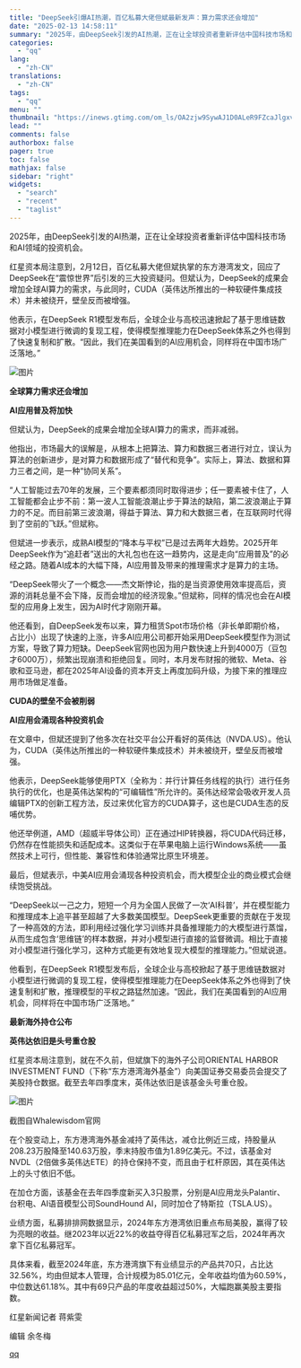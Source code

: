 ```yaml
---
title: "DeepSeek引爆AI热潮，百亿私募大佬但斌最新发声：算力需求还会增加"
date: "2025-02-13 14:58:11"
summary: "2025年，由DeepSeek引发的AI热潮，正在让全球投资者重新评估中国科技市场和AI领域的投资机..."
categories:
  - "qq"
lang:
  - "zh-CN"
translations:
  - "zh-CN"
tags:
  - "qq"
menu: ""
thumbnail: "https://inews.gtimg.com/om_ls/OA2zjw9SywAJ1D0ALeR9FZcaJlgxv14IYFkhzVyIvEDMEAA_640360/0"
lead: ""
comments: false
authorbox: false
pager: true
toc: false
mathjax: false
sidebar: "right"
widgets:
  - "search"
  - "recent"
  - "taglist"
---
```


2025年，由DeepSeek引发的AI热潮，正在让全球投资者重新评估中国科技市场和AI领域的投资机会。

红星资本局注意到，2月12日，百亿私募大佬但斌执掌的东方港湾发文，回应了DeepSeek在“震惊世界”后引发的三大投资疑问。但斌认为，DeepSeek的成果会增加全球AI算力的需求，与此同时，CUDA（英伟达所推出的一种软硬件集成技术）并未被绕开，壁垒反而被增强。

他表示，在DeepSeek R1模型发布后，全球企业与高校迅速掀起了基于思维链数据对小模型进行微调的复现工程，使得模型推理能力在DeepSeek体系之外也得到了快速复制和扩散。“因此，我们在美国看到的AI应用机会，同样将在中国市场广泛落地。”

![图片](https://inews.gtimg.com/om_bt/O-ALvcyMtdrOWhaP7seVVxDECJDGnAO68p10ZFwgOvNQAAA/641)

**全球算力需求还会增加**

**AI应用普及将加快**

但斌认为，DeepSeek的成果会增加全球AI算力的需求，而非减弱。

他指出，市场最大的误解是，从根本上把算法、算力和数据三者进行对立，误认为算法的创新进步，是对算力和数据形成了“替代和竞争”。实际上，算法、数据和算力三者之间，是一种“协同关系”。

“人工智能过去70年的发展，三个要素都须同时取得进步；任一要素被卡住了，人工智能都会止步不前：第一波人工智能浪潮止步于算法的缺陷，第二波浪潮止于算力的不足。而目前第三波浪潮，得益于算法、算力和大数据三者，在互联网时代得到了空前的飞跃。”但斌称。

但斌进一步表示，成熟AI模型的“降本与平权”已是过去两年大趋势。2025开年DeepSeek作为“追赶者”送出的大礼包也在这一趋势内，这是走向“应用普及”的必经之路。随着AI成本的大幅下降，AI应用普及带来的推理需求才是算力的主场。

“DeepSeek带火了一个概念——杰文斯悖论，指的是当资源使用效率提高后，资源的消耗总量不会下降，反而会增加的经济现象。”但斌称，同样的情况也会在AI模型的应用身上发生，因为AI时代才刚刚开幕。

他还看到，自DeepSeek发布以来，算力租赁Spot市场价格（非长单即期价格，占比小）出现了快速的上涨，许多AI应用公司都开始采用DeepSeek模型作为测试方案，导致了算力短缺。DeepSeek官网也因为用户数快速上升到4000万（豆包才6000万），频繁出现崩溃和拒绝回复。同时，本月发布财报的微软、Meta、谷歌和亚马逊，都在2025年AI设备的资本开支上再度加码升级，为接下来的推理应用市场做足准备。

**CUDA的壁垒不会被削弱**

**AI应用会涌现各种投资机会**

在文章中，但斌还提到了他多次在社交平台公开看好的英伟达（NVDA.US）。他认为，CUDA（英伟达所推出的一种软硬件集成技术）并未被绕开，壁垒反而被增强。

他表示，DeepSeek能够使用PTX（全称为：并行计算任务线程的执行）进行任务执行的优化，也是英伟达架构的“可编辑性”所允许的。英伟达经常会吸收开发人员编辑PTX的创新工程方法，反过来优化官方的CUDA算子，这也是CUDA生态的反哺优势。

他还举例道，AMD（超威半导体公司）正在通过HIP转换器，将CUDA代码迁移，仍然存在性能损失和适配成本。这类似于在苹果电脑上运行Windows系统——虽然技术上可行，但性能、兼容性和体验通常比原生环境差。

最后，但斌表示，中美AI应用会涌现各种投资机会，而大模型企业的商业模式会继续饱受挑战。

“DeepSeek以一己之力，短短一个月为全国人民做了一次‘AI科普’，并在模型能力和推理成本上追平甚至超越了大多数美国模型。DeepSeek更重要的贡献在于发现了一种高效的方法，即利用经过强化学习训练并具备推理能力的大模型进行蒸馏，从而生成包含‘思维链’的样本数据，并对小模型进行直接的监督微调。相比于直接对小模型进行强化学习，这种方式能更有效地复现大模型的推理能力。”但斌说道。

他看到，在DeepSeek R1模型发布后，全球企业与高校掀起了基于思维链数据对小模型进行微调的复现工程，使得模型推理能力在DeepSeek体系之外也得到了快速复制和扩散，推理模型的平权之路猛然加速。“因此，我们在美国看到的AI应用机会，同样将在中国市场广泛落地。”

**最新海外持仓公布**

**英伟达依旧是头号重仓股**

红星资本局注意到，就在不久前，但斌旗下的海外子公司ORIENTAL HARBOR INVESTMENT FUND（下称“东方港湾海外基金”）向美国证券交易委员会提交了美股持仓数据。截至去年四季度末，英伟达依旧是该基金头号重仓股。

![图片](https://inews.gtimg.com/om_bt/ORgLnvwyNOHadGdH1CBffhoAemoikTYMlXOgBpZhZhErQAA/641)

截图自Whalewisdom官网

在个股变动上，东方港湾海外基金减持了英伟达，减仓比例近三成，持股量从208.23万股降至140.63万股，季末持股市值为1.89亿美元。不过，该基金对NVDL（2倍做多英伟达ETE）的持仓保持不变，而且由于杠杆原因，其在英伟达上的头寸依旧不低。

在加仓方面，该基金在去年四季度新买入3只股票，分别是AI应用龙头Palantir、台积电、AI语音模型公司SoundHound AI，同时加仓了特斯拉（TSLA.US）。

业绩方面，私募排排网数据显示，2024年东方港湾依旧重点布局美股，赢得了较为亮眼的收益。继2023年以近22%的收益夺得百亿私募冠军之后，2024年再次拿下百亿私募冠军。

具体来看，截至2024年底，东方港湾旗下有业绩显示的产品共70只，占比达32.56%，均由但斌本人管理，合计规模为85.01亿元，全年收益均值为60.59%，中位数达61.18%。其中有69只产品的年度收益超过50%，大幅跑赢美股主要指数。

红星新闻记者 蒋紫雯

编辑 余冬梅

[qq](https://new.qq.com/rain/a/20250213A04YUO00)
